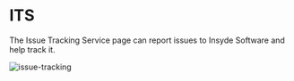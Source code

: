 # ITS

The Issue Tracking Service page can report issues to Insyde Software and help track it.

![issue-tracking](https://github.com/kswang0101/InQuire/tree/e182c4313131e809453b9aa4d6043b2c53dadd25/assets/image9.png)

